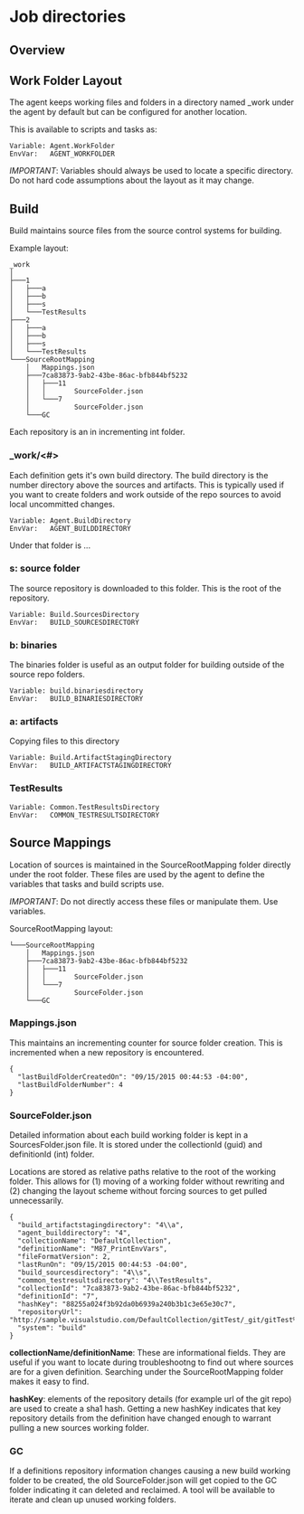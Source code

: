 
# Job directories

## Overview

## Work Folder Layout

The agent keeps working files and folders in a directory named _work under the agent by default but can be configured for another location.

This is available to scripts and tasks as:

```
Variable: Agent.WorkFolder
EnvVar:   AGENT_WORKFOLDER
```

*IMPORTANT*: Variables should always be used to locate a specific directory.  Do not hard code assumptions about the layout as it may change.

## Build

Build maintains source files from the source control systems for building.

Example layout:

```
_work
│
├───1
│   ├───a
│   ├───b
│   ├───s
│   └───TestResults
├───2
│   ├───a
│   ├───b
│   ├───s
│   └───TestResults
└───SourceRootMapping
    │   Mappings.json
    ├───7ca83873-9ab2-43be-86ac-bfb844bf5232
    │   ├───11
    │   │       SourceFolder.json
    │   └───7
    │           SourceFolder.json
    └───GC
```

Each repository is an in incrementing int folder.

### _work/\<#\>

Each definition gets it's own build directory. The build directory is the number directory above the sources and artifacts.  This is typically used if you want to create folders and work outside of the repo sources to avoid local uncommitted changes.

```
Variable: Agent.BuildDirectory
EnvVar:   AGENT_BUILDDIRECTORY
```

Under that folder is ...

### s: source folder

The source repository is downloaded to this folder. This is the root of the repository.

```
Variable: Build.SourcesDirectory
EnvVar:   BUILD_SOURCESDIRECTORY
```

### b: binaries

The binaries folder is useful as an output folder for building outside of the source repo folders.

```
Variable: build.binariesdirectory
EnvVar:   BUILD_BINARIESDIRECTORY
```

### a: artifacts

Copying files to this directory

```
Variable: Build.ArtifactStagingDirectory
EnvVar:   BUILD_ARTIFACTSTAGINGDIRECTORY
```

### TestResults

```
Variable: Common.TestResultsDirectory
EnvVar:   COMMON_TESTRESULTSDIRECTORY
```

## Source Mappings

Location of sources is maintained in the SourceRootMapping folder directly under the root folder.  These files are used by the agent to define the variables that tasks and build scripts use.

*IMPORTANT*: Do not directly access these files or manipulate them.  Use variables.

SourceRootMapping layout:

```
└───SourceRootMapping
    │   Mappings.json
    ├───7ca83873-9ab2-43be-86ac-bfb844bf5232
    │   ├───11
    │   │       SourceFolder.json
    │   └───7
    │           SourceFolder.json
    └───GC
```

### Mappings.json

This maintains an incrementing counter for source folder creation.  This is incremented when a new repository is encountered.

```
{
  "lastBuildFolderCreatedOn": "09/15/2015 00:44:53 -04:00",
  "lastBuildFolderNumber": 4
}
```

### SourceFolder.json

Detailed information about each build working folder is kept in a SourcesFolder.json file.  It is stored under the collectionId (guid) and definitionId (int) folder.

Locations are stored as relative paths relative to the root of the working folder.  This allows for (1) moving of a working folder without rewriting and (2) changing the layout scheme without forcing sources to get pulled unnecessarily.

```
{
  "build_artifactstagingdirectory": "4\\a",
  "agent_builddirectory": "4",
  "collectionName": "DefaultCollection",
  "definitionName": "M87_PrintEnvVars",
  "fileFormatVersion": 2,
  "lastRunOn": "09/15/2015 00:44:53 -04:00",
  "build_sourcesdirectory": "4\\s",
  "common_testresultsdirectory": "4\\TestResults",
  "collectionId": "7ca83873-9ab2-43be-86ac-bfb844bf5232",
  "definitionId": "7",
  "hashKey": "88255a024f3b92da0b6939a240b3b1c3e65e30c7",
  "repositoryUrl": "http://sample.visualstudio.com/DefaultCollection/gitTest/_git/gitTest%20WithSpace",
  "system": "build"
}
```

**collectionName/definitionName**: These are informational fields.  They are useful if you want to locate during troubleshootng to find out where sources are for a given definition.  Searching under the SourceRootMapping folder makes it easy to find.

**hashKey**: elements of the repository details (for example url of the git repo) are used to create a sha1 hash.  Getting a new hashKey indicates that key repository details from the definition have changed enough to warrant pulling a new sources working folder.

### GC

If a definitions repository information changes causing a new build working folder to be created, the old SourceFolder.json will get copied to the GC folder indicating it can deleted and reclaimed.  A tool will be available to iterate and clean up unused working folders.
